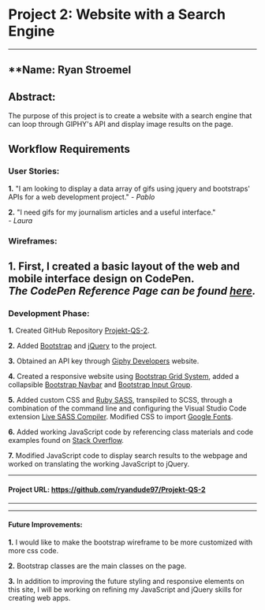 # Project 2: Website with a Search Engine

---

## **Name: Ryan Stroemel

## Abstract:  
The purpose of this project is to create a website with a search engine that can loop through GIPHY's API and display image results on the page. 


## Workflow Requirements

### User Stories:

**1.** "I am looking to display a data array of gifs using jquery and bootstraps' APIs for a web development project."
*- Pablo*

**2.** "I need gifs for my journalism articles and a useful interface."  
*- Laura*

### Wireframes:

**1.** First, I created a basic layout of the web and mobile interface design on CodePen.  
*The CodePen Reference Page can be found [here](https://codepen.io/ryandude97/pen/zYpEwqO).* 
---

### Development Phase:

**1.** Created GitHub Repository  [Projekt-QS-2](https://github.com/ryandude97/Projekt-QS-2).

**2.** Added [Bootstrap](https://getbootstrap.com) and [jQuery](https://jquery.com) to the project.

**3.** Obtained an API key through [Giphy Developers](https://developers.giphy.com/docs/api/#quick-start-guide) website.

**4.** Created a responsive website using [Bootstrap Grid System](https://getbootstrap.com/docs/4.0/layout/grid/), added a collapsible [Bootstrap Navbar](https://getbootstrap.com/docs/4.0/components/navbar/) and [Bootstrap Input Group](https://getbootstrap.com/docs/4.0/components/input-group/). 

**5.** Added custom CSS and [Ruby SASS](https://sass-lang.com/ruby-sass), transpiled to SCSS, through a combination of the command line and configuring the Visual Studio Code extension [Live SASS Compiler](https://marketplace.visualstudio.com/items?itemName=ritwickdey.live-sass). Modified CSS to import [Google Fonts](https://fonts.google.com/).

**6.** Added working JavaScript code by referencing class materials and code examples found on [Stack Overflow](https://stackoverflow.com/).

**7.** Modified JavaScript code to display search results to the webpage and worked on translating the working JavaScript to jQuery.

---

#### Project URL: https://github.com/ryandude97/Projekt-QS-2

---

---

#### Future Improvements:

**1.** I would like to make the bootstrap wireframe to be more customized with more css code. 

**2.**  Bootstrap classes are the main classes on the page. 

**3.**  In addition to improving the future styling and responsive elements on this site, I will be working on refining my JavaScript and jQuery skills for creating web apps.
